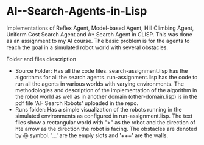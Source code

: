 # AI--Search-Agents-in-Lisp
Implementations of Reflex Agent, Model-based Agent, Hill Climbing Agent, Uniform Cost Search Agent and A* Search Agent in CLISP. This was done as an assignment to my AI course. The basic problem is for the agents to reach the goal in a simulated robot world with several obstacles.

Folder and files diescription
- Source Folder: Has all the code files. search-assignment.lisp has  the algorithms for all the search agents. run-assignment.lisp has the code to run all the agents in various worlds with varying environments. The methodologies and description of the implementation of the algorithm in the robot world as well as in another domain (other-domain.lisp) is in the pdf file 'AI- Search Robots' uploaded in the repo.
- Runs folder: Has a simple visualization of the robots running in the simulated environments as configured in run-assignment.lisp. The text files show a rectangular world with ">" as the robot and the direction of hte arrow as the direction the robot is facing. The obstacles are denoted by @ symbol. '...' are the emply slots and '+++' are the walls.
